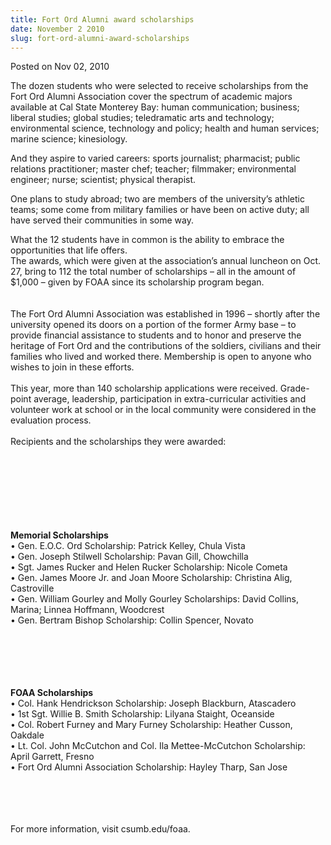 ```yaml
---
title: Fort Ord Alumni award scholarships
date: November 2 2010
slug: fort-ord-alumni-award-scholarships
---
```


  



<span class="date">Posted on Nov 02, 2010    </span>
<p>The dozen students who were selected to receive scholarships
from the Fort Ord Alumni Association cover the spectrum of academic
majors available at Cal State Monterey Bay: human communication;
business; liberal studies; global studies; teledramatic arts and
technology; environmental science, technology and policy; health
and human services; marine science; kinesiology.</p>
<p>And they aspire to varied careers: sports journalist;
pharmacist; public relations practitioner; master chef; teacher;
filmmaker; environmental engineer; nurse; scientist; physical
therapist.</p>
<p>One plans to study abroad; two are members of the university&#x2019;s
athletic teams; some come from military families or have been on
active duty; all have served their communities in some way.</p>
<p>What the 12 students have in common is the ability to embrace
the opportunities that life offers.<br>
The awards, which were given at the association&#x2019;s annual luncheon
on Oct. 27, bring to 112 the total number of scholarships &#x2013; all in
the amount of $1,000 &#x2013; given by FOAA since its scholarship program
began.<br>
<br>
<br>
The Fort Ord Alumni Association was established in 1996 &#x2013; shortly
after the university opened its doors on a portion of the former
Army base &#x2013; to provide financial assistance to students and to
honor and preserve the heritage of Fort Ord and the contributions
of the soldiers, civilians and their families who lived and worked
there. Membership is open to anyone who wishes to join in these
efforts.<br>
<br>
This year, more than 140 scholarship applications were received.
Grade-point average, leadership, participation in extra-curricular
activities and volunteer work at school or in the local community
were considered in the evaluation process.<br>
<br>
Recipients and the scholarships they were awarded:</br></br></br></br></br></br></br></br></p>
<p><strong>Memorial Scholarships</strong><br>
&#x2022; Gen. E.O.C. Ord Scholarship: Patrick Kelley, Chula Vista<br>
&#x2022; Gen. Joseph Stilwell Scholarship: Pavan Gill, Chowchilla<br>
&#x2022; Sgt. James Rucker and Helen Rucker Scholarship: Nicole
Cometa<br>
&#x2022; Gen. James Moore Jr. and Joan Moore Scholarship: Christina Alig,
Castroville<br>
&#x2022; Gen. William Gourley and Molly Gourley Scholarships: David
Collins, Marina; Linnea Hoffmann, Woodcrest<br>
&#x2022; Gen. Bertram Bishop Scholarship: Collin Spencer, Novato</br></br></br></br></br></br></p>
<p><strong>FOAA Scholarships</strong><br>
&#x2022; Col. Hank Hendrickson Scholarship: Joseph Blackburn,
Atascadero<br>
&#x2022; 1st Sgt. Willie B. Smith Scholarship: Lilyana Staight,
Oceanside<br>
&#x2022; Col. Robert Furney and Mary Furney Scholarship: Heather Cusson,
Oakdale<br>
&#x2022; Lt. Col. John McCutchon and Col. Ila Mettee-McCutchon
Scholarship: April Garrett, Fresno<br>
&#x2022; Fort Ord Alumni Association Scholarship: Hayley Tharp, San
Jose</br></br></br></br></br></p>
<p>For more information, visit csumb.edu/foaa.<br>
&#xA0;</br></p>





 
